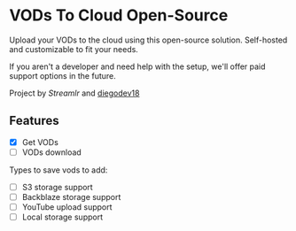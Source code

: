 # VODs To Cloud Open-Source

Upload your VODs to the cloud using this open-source solution. Self-hosted and customizable to fit your needs.

If you aren't a developer and need help with the setup, we'll offer paid support options in the future.

Project by _Streamlr_ and [diegodev18](https://diego18.pro)

## Features

- [x] Get VODs
- [ ] VODs download

Types to save vods to add:

- [ ] S3 storage support
- [ ] Backblaze storage support
- [ ] YouTube upload support
- [ ] Local storage support
